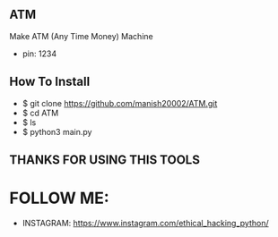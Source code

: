 ## ATM
Make ATM (Any Time Money) Machine 
* pin: 1234

## How To Install 
* $ git clone https://github.com/manish20002/ATM.git
* $ cd ATM
* $ ls
* $ python3 main.py

## THANKS FOR USING THIS TOOLS 
# FOLLOW ME:
* INSTAGRAM: https://www.instagram.com/ethical_hacking_python/
